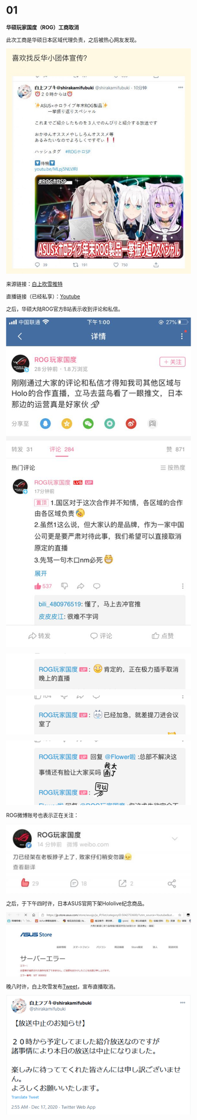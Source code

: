 # 01

**华硕玩家国度（ROG）工商取消**

此次工商是华硕日本区域代理负责，之后被热心网友发现。

![白上吹雪官方推特宣布ROG工商](img-asus-jp-hololive-fubuki.jpg)

来源链接：[白上吹雪推特](https://twitter.com/shirakamifubuki/status/1339391739862286336)

直播链接（已经私享）：[Youtube](https://www.youtube.com/watch?v=MLpj5NLVJRI)

之后，华硕大陆ROG官方B站表示收到评论和私信。

![B站动态](img-asus-cn-bilibili-msg.jpg)

![官方评论1](img-asus-cn-bilibili-msg-comment-01.jpg)

![官方评论2](img-asus-cn-bilibili-msg-comment-02.jpg)

![官方评论3](img-asus-cn-bilibili-msg-comment-03.jpg)

ROG微博账号也表示正在关注：

![ROG微博](img-asus-cn-weibo-msg.jpg)

之后，于下午四时许，日本ASUS官网下架Hololive纪念商品。

![下架商品](img-asus-jp-hololive-goods-not-exist.jpg)

晚八时许，白上吹雪发布[Tweet](https://twitter.com/shirakamifubuki/status/1339494296819441671)，宣布直播取消。

![直播取消](img-fubuki-tweet-stream-cancelled.png)